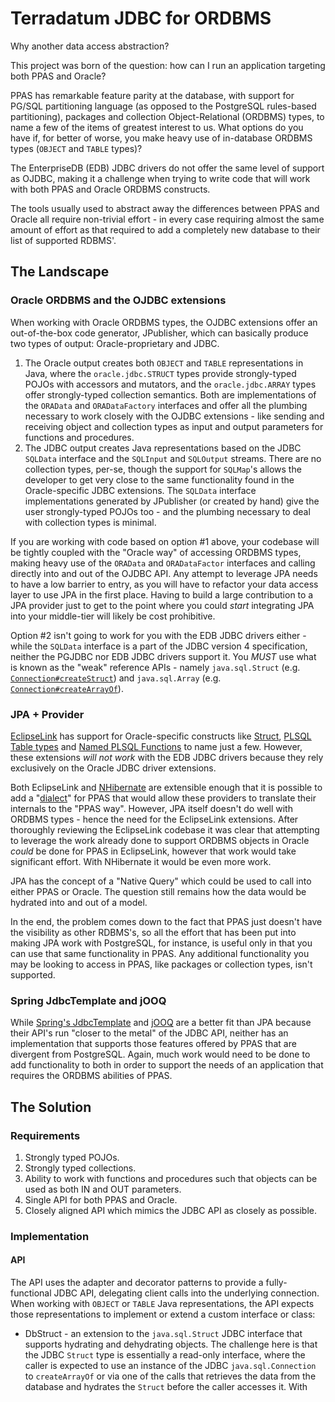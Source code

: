 Terradatum JDBC for ORDBMS
==========================

Why another data access abstraction?

This project was born of the question: how can I run an application targeting both PPAS and Oracle?

PPAS has remarkable feature parity at the database, with support for PG/SQL partitioning language (as opposed to the PostgreSQL
rules-based partitioning), packages and collection Object-Relational (ORDBMS) types, to name a few of the items of greatest
interest to us. What options do you have if, for better of worse, you make heavy use of in-database ORDBMS types (`OBJECT` and
`TABLE` types)?

The EnterpriseDB (EDB) JDBC drivers do not offer the same level of support as OJDBC, making it a challenge when trying to write
code that will work with both PPAS and Oracle ORDBMS constructs.

The tools usually used to abstract away the differences between PPAS and Oracle all require non-trivial effort - in every case
requiring almost the same amount of effort as that required to add a completely new database to their list of supported RDBMS'.

The Landscape
-------------

### Oracle ORDBMS and the OJDBC extensions
When working with Oracle ORDBMS types, the OJDBC extensions offer an out-of-the-box code generator, JPublisher, which can
basically produce two types of output: Oracle-proprietary and JDBC.

1. The Oracle output creates both `OBJECT` and `TABLE` representations in Java, where the `oracle.jdbc.STRUCT` types provide
strongly-typed POJOs with accessors and mutators, and the `oracle.jdbc.ARRAY` types offer strongly-typed collection semantics.
Both are implementations of the `ORAData` and `ORADataFactory` interfaces and offer all the plumbing necessary to work closely
with the OJDBC extensions - like sending and receiving object and collection types as input and output parameters for functions
and procedures.
2. The JDBC output creates Java representations based on the JDBC `SQLData` interface and the `SQLInput` and `SQLOutput` streams.
There are no collection types, per-se, though the support for `SQLMap`'s allows the developer to get very close to the same
functionality found in the Oracle-specific JDBC extensions. The `SQLData` interface implementations generated by JPublisher (or
created by hand) give the user strongly-typed POJOs too - and the plumbing necessary to deal with collection types is minimal.

If you are working with code based on option #1 above, your codebase will be tightly coupled with the "Oracle way" of
accessing ORDBMS types, making heavy use of the `ORAData` and `ORADataFactor` interfaces and calling directly into and out of the
OJDBC API. Any attempt to leverage JPA needs to have a low barrier to entry, as you will have to refactor your data access
layer to use JPA in the first place. Having to build a large contribution to a JPA provider just to get to the point where you
could _start_ integrating JPA into your middle-tier will likely be cost prohibitive.

Option #2 isn't going to work for you with the EDB JDBC drivers either - while the `SQLData` interface is a part of the JDBC
version 4 specification, neither the PGJDBC nor EDB JDBC drivers support it. You *MUST* use what is known as the "weak" reference
APIs - namely `java.sql.Struct` (e.g. [`Connection#createStruct`][1]) and `java.sql.Array` (e.g. [`Connection#createArrayOf`][2]).

### JPA + Provider
[EclipseLink][3] has support for Oracle-specific constructs like [Struct][4], [PLSQL Table types][5] and [Named PLSQL
Functions][6] to name just a few. However, these extensions _will not work_ with the EDB JDBC drivers because they rely
exclusively on the Oracle JDBC driver extensions.

Both EclipseLink and [NHibernate][7] are extensible enough that it is possible to add a "[dialect][8]" for PPAS that would allow
these providers to translate their internals to the "PPAS way". However, JPA itself doesn't do well with ORDBMS types - hence the
need for the EclipseLink extensions. After thoroughly reviewing the EclipseLink codebase it was clear that attempting to leverage
the work already done to support ORDBMS objects in Oracle _could_ be done for PPAS in EclipseLink, however that work would take
significant effort. With NHibernate it would be even more work.

JPA has the concept of a "Native Query" which could be used to call into either PPAS or Oracle. The question still remains how
the data would be hydrated into and out of a model.

In the end, the problem comes down to the fact that PPAS just doesn't have the visibility as other RDBMS's, so all the effort that
has been put into making JPA work with PostgreSQL, for instance, is useful only in that you can use that same functionality in
PPAS. Any additional functionality you may be looking to access in PPAS, like packages or collection types, isn't supported.

### Spring JdbcTemplate and jOOQ
While [Spring's JdbcTemplate][9] and [jOOQ][10] are a better fit than JPA because their API's run "closer to the metal" of the JDBC API,
neither has an implementation that supports those features offered by PPAS that are divergent from PostgreSQL. Again, much work
would need to be done to add functionality to both in order to support the needs of an application that requires the ORDBMS
abilities of PPAS.

The Solution
------------

### Requirements
1. Strongly typed POJOs.
2. Strongly typed collections.
3. Ability to work with functions and procedures such that objects can be used as both IN and OUT parameters.
4. Single API for both PPAS and Oracle.
5. Closely aligned API which mimics the JDBC API as closely as possible.

### Implementation

#### API

The API uses the adapter and decorator patterns to provide a fully-functional JDBC API, delegating client calls into the
underlying connection. When working with `OBJECT` or `TABLE` Java representations, the API expects those representations to implement or extend
a custom interface or class:
* DbStruct - an extension to the `java.sql.Struct` JDBC interface that supports hydrating and dehydrating objects. The challenge
here is that the JDBC `Struct` type is essentially a read-only interface, where the caller is expected to use an instance of the
JDBC `java.sql.Connection` to `createArrayOf` or via one of the calls that retrieves the data from the database and hydrates the
`Struct` before the caller accesses it. With

[1]: https://docs.oracle.com/javase/7/docs/api/java/sql/Connection.html#createStruct(java.lang.String,%20java.lang.Object[])
[2]: https://docs.oracle.com/javase/7/docs/api/java/sql/Connection.html#createArrayOf(java.lang.String,%20java.lang.Object[])
[3]: http://www.eclipse.org/eclipselink/documentation/
[4]: http://www.eclipse.org/eclipselink/documentation/2.6/jpa/extensions/annotations_ref.htm#CBBDCAHG
[5]: http://www.eclipse.org/eclipselink/documentation/2.6/jpa/extensions/annotations_ref.htm#CACJBHHF
[6]: http://www.eclipse.org/eclipselink/documentation/2.6/jpa/extensions/annotations_ref.htm#BGBDHGJE
[7]: http://nhibernate.info/doc/index.html
[8]: https://github.com/nhibernate/nhibernate-core/tree/master/src/NHibernate/Dialect
[9]: http://docs.spring.io/spring/docs/current/spring-framework-reference/html/jdbc.html
[10]: http://jooq.org